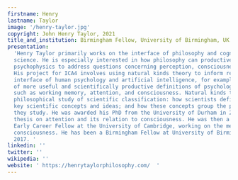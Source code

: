 ```yaml
---
firstname: Henry
lastname: Taylor
image: '/henry-taylor.jpg'
copyright: John Henry Taylor, 2021
title_and_institution: Birmingham Fellow, University of Birmingham, UK
presentation:
  'Henry Taylor primarily works on the interface of philosophy and cognitive
  science. He is especially interested in how philosophy can productively work with
  psychophysics to address questions concerning perception, consciousness and attention.
  His project for ICA4 involves using natural kinds theory to inform research at the
  interface of human psychology and artificial intelligence, for example in the development
  of more useful and scientifically productive definitions of psychological faculties
  such as working memory, attention, and consciousness. Natural kinds theory is the
  philosophical study of scientific classification: how scientists define certain
  key scientific concepts and ideas; and how these concepts group the phenomena that
  they study. He was awarded his PhD from the University of Durham in 2015, for a
  thesis on attention and its relation to consciousness. He was then a Leverhulme
  Early Career Fellow at the University of Cambridge, working on the metaphysics of
  consciousness. He has been a Birmingham Fellow at University of Birmingham since
  2017. '
linkedin: ''
twitter: ''
wikipedia: ''
website: ' https://henrytaylorphilosophy.com/  '
---
```

